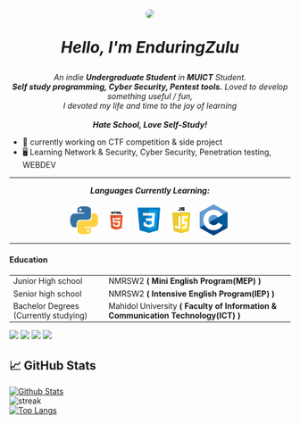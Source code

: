<h1 align="center">

  <a href="url"><img src="https://avatars.githubusercontent.com/u/93990960?v=4" height="auto" width="200" style="border-radius:50%"></a>

  <b><i>Hello, I'm EnduringZulu</i></b>
</h1>

<p align="center">
  <em>
    An indie <b>Undergraduate Student</b> in <b>MUICT</b> Student. <br>
    <b>Self study programming, Cyber Security, Pentest tools.</b>
    Loved to develop something useful / fun,
    <br>I devoted my life and time to the joy of learning</br>
    <br><b>Hate School, Love Self-Study!</b></br>
  </em>
</p>

- 🔭 currently working on CTF competition & side project
- 🖥️ Learning Network & Security, Cyber Security, Penetration testing, WEBDEV



<hr>
<p align="center">
  <i><b>Languages Currently Learning:</b></i>
  <br><br>
  <img align="center" src="contents/languages/python.png" width="50px" />&nbsp;
  <img align="center" src="contents/languages/html.png" width="50px" />&nbsp;
  <img align="center" src="contents/languages/css.png" width="50px" />&nbsp;
  <img align="center" src="contents/languages/js.png" width="50px" />&nbsp;
  <img align="center" src="contents/languages/c-programming.png" width="50px" />&nbsp;
</p>

<hr>

#### Education  
<table>
  <tr>
    <td>Junior High school</td>
    <td>NMRSW2 <b>( Mini English Program(MEP) )</b></td>
  </tr>
  <tr>
    <td>Senior high school</td>
    <td>NMRSW2 <b>( Intensive English Program(IEP) )</b></td>
  </tr>
  <tr>
    <td>Bachelor Degrees (Currently studying)</td>
    <td>Mahidol University <b>( Faculty of Information & Communication Technology(ICT) )</b></td>
  </tr>
<table>  

[<img src="https://img.shields.io/badge/facebook-%231877F2.svg?&style=for-the-badge&logo=facebook&logoColor=white">](https://github.com/EnduringZulu)
[<img src="https://img.shields.io/badge/instagram-%23E4405F.svg?&style=for-the-badge&logo=instagram&logoColor=white">](https://github.com/EnduringZulu)
[<img src="https://img.shields.io/badge/twitter-%231DA1F2.svg?&style=for-the-badge&logo=twitter&logoColor=white">](https://github.com/EnduringZulu)
[<img src="https://img.shields.io/badge/Portfolio-%23000000.svg?&style=for-the-badge&logo=microsoft&logoColor=white">](https://github.com/EnduringZulu) 


## 📈 GitHub Stats
[![Github Stats](https://github-readme-stats.vercel.app/api?username=EnduringZulu&count_private=true&show_icons=true&theme=dark)](https://github.com/anuraghazra/github-readme-stats)
<br />
<img src="http://github-readme-streak-stats.herokuapp.com?user=EnduringZulu&theme=dark" alt="streak"/>
<br />
[![Top Langs](https://github-readme-stats.vercel.app/api/top-langs/?username=EnduringZulu&theme=dark&layout=compact)](https://github.com/anuraghazra/github-readme-stats)

